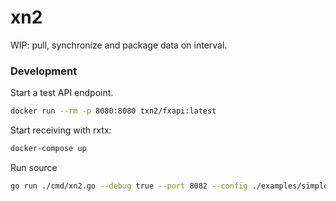 # xn2
WIP: pull, synchronize and package data on interval. 


### Development

Start a test API endpoint.

```bash
docker run --rm -p 8080:8080 txn2/fxapi:latest
```

Start receiving with rxtx:

```bash
docker-compose up
```

Run source
```bash
go run ./cmd/xn2.go --debug true --port 8082 --config ./examples/simple.yml
```